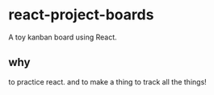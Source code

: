 # react-project-boards
A toy kanban board using React.

## why
to practice react. and to make a thing to track all the things!
